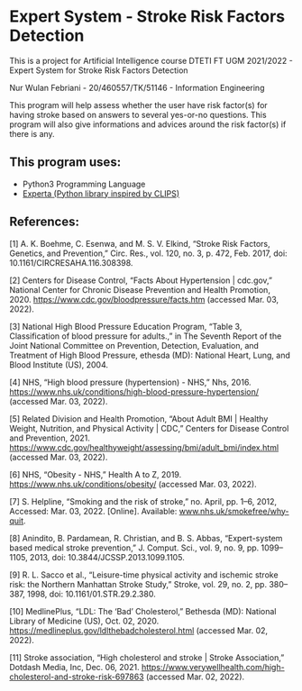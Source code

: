 # Expert System - Stroke Risk Factors Detection
This is a project for Artificial Intelligence course DTETI FT UGM 2021/2022 - Expert System for Stroke Risk Factors Detection

Nur Wulan Febriani - 20/460557/TK/51146 - Information Engineering

This program will help assess whether the user have risk factor(s) for having stroke based on answers to several yes-or-no questions. This program will also give informations and advices around the risk factor(s) if there is any.

## This program uses:
* Python3 Programming Language
* [Experta (Python library inspired by CLIPS)](https://pypi.org/project/experta/ "Experta Project")

## References:
[1]	A. K. Boehme, C. Esenwa, and M. S. V. Elkind, “Stroke Risk Factors, Genetics, and Prevention,” Circ. Res., vol. 120, no. 3, p. 472, Feb. 2017, doi: 10.1161/CIRCRESAHA.116.308398.

[2]	Centers for Disease Control, “Facts About Hypertension | cdc.gov,” National Center for Chronic Disease Prevention and Health Promotion, 2020. https://www.cdc.gov/bloodpressure/facts.htm (accessed Mar. 03, 2022).

[3]	National High Blood Pressure Education Program, “Table 3, Classification of blood pressure for adults.,” in The Seventh Report of the Joint National Committee on Prevention, Detection, Evaluation, and Treatment of High Blood Pressure, ethesda (MD): National Heart, Lung, and Blood Institute (US), 2004.

[4]	NHS, “High blood pressure (hypertension) - NHS,” Nhs, 2016. https://www.nhs.uk/conditions/high-blood-pressure-hypertension/ (accessed Mar. 03, 2022).

[5]	Related Division and Health Promotion, “About Adult BMI | Healthy Weight, Nutrition, and Physical Activity | CDC,” Centers for Disease Control and Prevention, 2021. https://www.cdc.gov/healthyweight/assessing/bmi/adult_bmi/index.html (accessed Mar. 03, 2022).

[6]	NHS, “Obesity - NHS,” Health A to Z, 2019. https://www.nhs.uk/conditions/obesity/ (accessed Mar. 03, 2022).

[7]	S. Helpline, “Smoking and the risk of stroke,” no. April, pp. 1–6, 2012, Accessed: Mar. 03, 2022. [Online]. Available: www.nhs.uk/smokefree/why-quit.

[8]	Anindito, B. Pardamean, R. Christian, and B. S. Abbas, “Expert-system based medical stroke prevention,” J. Comput. Sci., vol. 9, no. 9, pp. 1099–1105, 2013, doi: 10.3844/JCSSP.2013.1099.1105.

[9]	R. L. Sacco et al., “Leisure-time physical activity and ischemic stroke risk: the Northern Manhattan Stroke Study,” Stroke, vol. 29, no. 2, pp. 380–387, 1998, doi: 10.1161/01.STR.29.2.380.

[10]	MedlinePlus, “LDL: The ‘Bad’ Cholesterol,” Bethesda (MD): National Library of Medicine (US), Oct. 02, 2020. https://medlineplus.gov/ldlthebadcholesterol.html (accessed Mar. 02, 2022).

[11]	Stroke association, “High cholesterol and stroke | Stroke Association,” Dotdash Media, Inc, Dec. 06, 2021. https://www.verywellhealth.com/high-cholesterol-and-stroke-risk-697863 (accessed Mar. 02, 2022).
